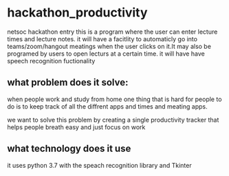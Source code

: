 # hackathon_productivity
netsoc hackathon entry
this is a program where the user can enter lecture times and lecture notes. it will have a facitlity to automaticly go into teams/zoom/hangout meatings when the user clicks on it.It may also be programed by users to open lecturs at a certain time. it will have have speech recognition fuctionality 

<h2>what problem does it solve:</h2>
<p>when people work and study from home one thing that is hard for people to do is to keep track of all the diffrent apps and times and meating apps.</p> 
<p>we want to solve this problem by creating a single productivity tracker that helps people breath easy and just focus on work</p>

<h2>what technology does it use</h2>
<p>it uses python 3.7 with the speach recognition library and Tkinter</p>

